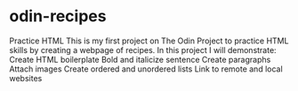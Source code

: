 # odin-recipes
Practice HTML
This is my first project on The Odin Project to practice HTML skills by creating a webpage of recipes. In this project I will demonstrate: 
Create HTML boilerplate
Bold and italicize sentence
Create paragraphs
Attach images
Create ordered and unordered lists
Link to remote and local websites